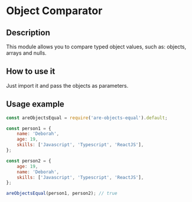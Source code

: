 # Object Comparator
## Description
This module allows you to compare typed object values, such as: objects, arrays and nulls.

## How to use it
Just import it and pass the objects as parameters.

## Usage example
```javascript
const areObjectsEqual = require('are-objects-equal').default;

const person1 = {
	name: 'Deborah',
	age: 19,
	skills: ['Javascript', 'Typescript', 'ReactJS'],
};

const person2 = {
	age: 19,
	name: 'Deborah',
	skills: ['Javascript', 'Typescript', 'ReactJS'],
};

areObjectsEqual(person1, person2); // true
```
